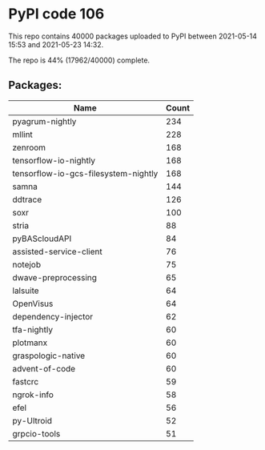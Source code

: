 # PyPI code 106

This repo contains 40000 packages uploaded to PyPI between 
2021-05-14 15:53 and 2021-05-23 14:32.

The repo is 44% (17962/40000) complete.

## Packages:

| Name  | Count |
| ----- | ----- |
| pyagrum-nightly | 234 |
| mllint | 228 |
| zenroom | 168 |
| tensorflow-io-nightly | 168 |
| tensorflow-io-gcs-filesystem-nightly | 168 |
| samna | 144 |
| ddtrace | 126 |
| soxr | 100 |
| stria | 88 |
| pyBAScloudAPI | 84 |
| assisted-service-client | 76 |
| notejob | 75 |
| dwave-preprocessing | 65 |
| lalsuite | 64 |
| OpenVisus | 64 |
| dependency-injector | 62 |
| tfa-nightly | 60 |
| plotmanx | 60 |
| graspologic-native | 60 |
| advent-of-code | 60 |
| fastcrc | 59 |
| ngrok-info | 58 |
| efel | 56 |
| py-Ultroid | 52 |
| grpcio-tools | 51 |


